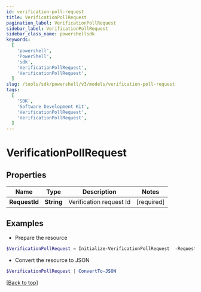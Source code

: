 ```yaml
---
id: verification-poll-request
title: VerificationPollRequest
pagination_label: VerificationPollRequest
sidebar_label: VerificationPollRequest
sidebar_class_name: powershellsdk
keywords:
  [
    'powershell',
    'PowerShell',
    'sdk',
    'VerificationPollRequest',
    'VerificationPollRequest',
  ]
slug: /tools/sdk/powershell/v3/models/verification-poll-request
tags:
  [
    'SDK',
    'Software Development Kit',
    'VerificationPollRequest',
    'VerificationPollRequest',
  ]
---
```


# VerificationPollRequest

## Properties

| Name          | Type       | Description             | Notes      |
| ------------- | ---------- | ----------------------- | ---------- |
| **RequestId** | **String** | Verification request Id | [required] |

## Examples

- Prepare the resource

```powershell
$VerificationPollRequest = Initialize-VerificationPollRequest  -RequestId 089899f13a8f4da7824996191587bab9
```

- Convert the resource to JSON

```powershell
$VerificationPollRequest | ConvertTo-JSON
```

[[Back to top]](#)
